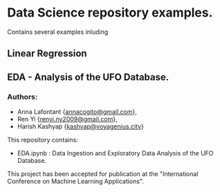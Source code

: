 # Data Science repository examples.

Contains several examples inluding

## Linear Regression

## EDA - Analysis of the UFO Database.

### Authors:

* Anna Lafontant {annacogito@gmail.com},
* Ren Yi {renyi.ny2009@gmail.com},
* Harish Kashyap {kashyap@voyagenius.city}

This repository contains:
* EDA.ipynb : Data Ingestion and Exploratory Data Analysis of the UFO Database.

This project has been accepted for publication at the "International Conference on Machine Learning Applications".